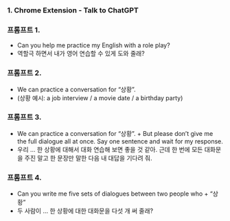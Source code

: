 ### 1. Chrome Extension - Talk to ChatGPT


### 프롬프트 1. 

- Can you help me practice my English with a role play? 
- 역할극 하면서 내가 영어 연습할 수 있게 도와 줄래?

### 프롬프트 2. 
- We can practice a conversation for “상황”. 
- (상황 예시: a job interview / a movie date / a birthday party) 

### 프롬프트 3. 
- We can practice a conversation for “상황”. + But please don’t give me the full dialogue all at once. Say one sentence and wait for my response.
- 우리 … 한 상황에 대해서 대화 연습해 보면 좋을 것 같아. 근데 한 번에 모든 대화문을 주진 말고 한 문장만 말한 다음 내 대답을 기다려 줘.

### 프롬프트 4. 
- Can you write me five sets of dialogues between two people who + “상황”
- 두 사람이 … 한 상황에 대한 대화문을 다섯 개 써 줄래?
